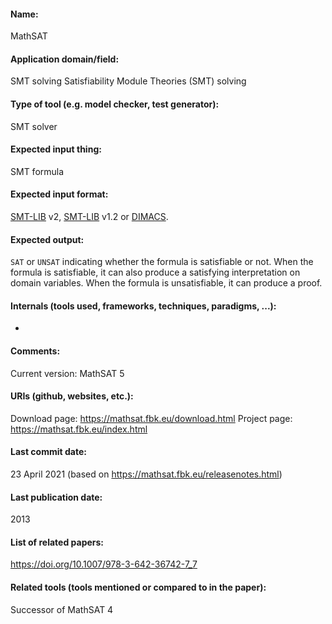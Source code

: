 #### Name:
MathSAT

#### Application domain/field:
SMT solving
Satisfiability Module Theories (SMT) solving

#### Type of tool (e.g. model checker, test generator):
SMT solver

#### Expected input thing:
SMT formula

#### Expected input format:
[SMT-LIB](../../../Formats/SMT-LIB.md) v2, [SMT-LIB](../../../Formats/SMT-LIB.md) v1.2 or [DIMACS](../../../Formats/DIMACS.md).

#### Expected output:
`SAT` or `UNSAT` indicating whether the formula is satisfiable or not.
When the formula is satisfiable, it can also produce a satisfying interpretation on domain variables.
When the formula is unsatisfiable, it can produce a proof.

#### Internals (tools used, frameworks, techniques, paradigms, ...):
-

#### Comments:
Current version: MathSAT 5

#### URIs (github, websites, etc.):
Download page: https://mathsat.fbk.eu/download.html
Project page: https://mathsat.fbk.eu/index.html

#### Last commit date:
23 April 2021 (based on https://mathsat.fbk.eu/releasenotes.html)

#### Last publication date:
2013

#### List of related papers:
https://doi.org/10.1007/978-3-642-36742-7_7

#### Related tools (tools mentioned or compared to in the paper):
Successor of MathSAT 4